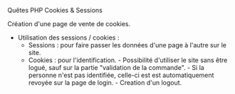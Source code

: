 Quêtes  PHP Cookies & Sessions

Création d'une page de vente de cookies.
  - Utilisation des sessions / cookies :
      - Sessions : pour faire passer les données d'une page à l'autre sur le site.
      - Cookies : pour l'identification. 
            - Possibilité d'utiliser le site sans être logué, sauf sur la partie "validation de la commande".
            - Si la personne n'est pas identifiée, celle-ci est est automatiquement revoyée sur la page de login.
            - Creation d'un logout.

